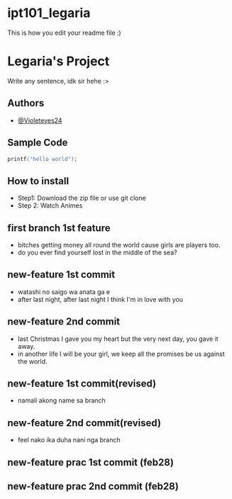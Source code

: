 # ipt101_legaria
This is how you edit your readme file :)

# Legaria's Project
Write any sentence, idk sir hehe :>

## Authors
   - [@Violeteyes24](https://github.com/Violeteyes24)
   
## Sample Code

```c
printf("hello world");
```

## How to install

   - Step1: Download the zip file or use git clone
 - Step 2: Watch Animes

## first branch 1st feature

- bitches getting money all round the world cause girls are players too.
- do you ever find yourself lost in the middle of the sea?

## new-feature 1st commit
- watashi no saigo wa anata ga e
- after last night, after last night I think I'm in love with you

## new-feature 2nd commit
- last Christmas I gave you my heart but the very next day, you gave it away.
- in another life I will be your girl, we keep all the promises be us against the world.

## new-feature 1st commit(revised)
- namali akong name sa branch

## new-feature 2nd commit(revised)
- feel nako ika duha nani nga branch

## new-feature prac 1st commit (feb28)

## new-feature prac 2nd commit (feb28)



